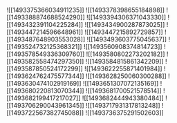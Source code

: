 ![[1493375366034911235]]
![[1493378398655184898]]
![[1493388874688524290]]
![[1493394306371043330]]
![[1493432391104225284]]
![[1493434900287873025]]
![[1493447214596648961]]
![[1493447215892729857]]
![[1493487648903553028]]
![[1493493603775045637]]
![[1493524732125368321]]
![[1493560908374814723]]
![[1493578549336309760]]
![[1493580802273202182]]
![[1493582558474297350]]
![[1493584815861342209]]
![[1493587850524172299]]
![[1493622255871401984]]
![[1493624762475577344]]
![[1493628250060300288]]
![[1493630474102919169]]
![[1493651307072135169]]
![[1493680220813070344]]
![[1493681700521578514]]
![[1493682199417217027]]
![[1493682444943380484]]
![[1493706290043961345]]
![[1493717931317813248]]
![[1493722567382745088]]
![[1493736375291502603]]
